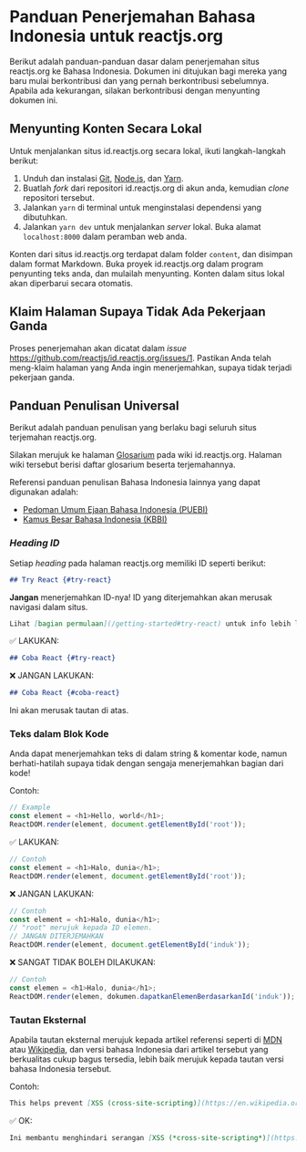 # Panduan Penerjemahan Bahasa Indonesia untuk reactjs.org

Berikut adalah panduan-panduan dasar dalam penerjemahan situs reactjs.org ke Bahasa Indonesia. Dokumen ini ditujukan bagi mereka yang baru mulai berkontribusi dan yang pernah berkontribusi sebelumnya. Apabila ada kekurangan, silakan berkontribusi dengan menyunting dokumen ini.

## Menyunting Konten Secara Lokal

Untuk menjalankan situs id.reactjs.org secara lokal, ikuti langkah-langkah berikut:

1. Unduh dan instalasi [Git](), [Node.js](), dan [Yarn]().
2. Buatlah *fork* dari repositori id.reactjs.org di akun anda, kemudian *clone* repositori tersebut.
3. Jalankan `yarn` di terminal untuk menginstalasi dependensi yang dibutuhkan.
4. Jalankan `yarn dev` untuk menjalankan *server* lokal. Buka alamat `localhost:8000` dalam peramban web anda.

Konten dari situs id.reactjs.org terdapat dalam folder `content`, dan disimpan dalam format Markdown. Buka proyek id.reactjs.org dalam program penyunting teks anda, dan mulailah menyunting. Konten dalam situs lokal akan diperbarui secara otomatis.

## Klaim Halaman Supaya Tidak Ada Pekerjaan Ganda

Proses penerjemahan akan dicatat dalam *issue* https://github.com/reactjs/id.reactjs.org/issues/1. Pastikan Anda telah meng-klaim halaman yang Anda ingin menerjemahkan, supaya tidak terjadi pekerjaan ganda.

## Panduan Penulisan Universal

Berikut adalah panduan penulisan yang berlaku bagi seluruh situs terjemahan reactjs.org.

Silakan merujuk ke halaman [Glosarium](https://github.com/reactjs/id.reactjs.org/wiki/Glosarium) pada wiki id.reactjs.org. Halaman wiki tersebut berisi daftar glosarium beserta terjemahannya.

Referensi panduan penulisan Bahasa Indonesia lainnya yang dapat digunakan adalah:

* [Pedoman Umum Ejaan Bahasa Indonesia (PUEBI)](https://puebi.readthedocs.io/en/latest/)
* [Kamus Besar Bahasa Indonesia (KBBI)](https://kbbi.kemdikbud.go.id/)

### *Heading ID*

Setiap *heading* pada halaman reactjs.org memiliki ID seperti berikut:

```md
## Try React {#try-react}
```

**Jangan** menerjemahkan ID-nya! ID yang diterjemahkan akan merusak navigasi dalam situs.

```md
Lihat [bagian permulaan](/getting-started#try-react) untuk info lebih lanjut.
```

✅ LAKUKAN:

```md
## Coba React {#try-react}
```

❌ JANGAN LAKUKAN:

```md
## Coba React {#coba-react}
```

Ini akan merusak tautan di atas.

### Teks dalam Blok Kode

Anda dapat menerjemahkan teks di dalam string & komentar kode, namun berhati-hatilah supaya tidak dengan sengaja menerjemahkan bagian dari kode!

Contoh:

```js
// Example
const element = <h1>Hello, world</h1>;
ReactDOM.render(element, document.getElementById('root'));
```

✅ LAKUKAN:

```js
// Contoh
const element = <h1>Halo, dunia</h1>;
ReactDOM.render(element, document.getElementById('root'));
```

❌ JANGAN LAKUKAN:

```js
// Contoh
const element = <h1>Halo, dunia</h1>;
// "root" merujuk kepada ID elemen.
// JANGAN DITERJEMAHKAN
ReactDOM.render(element, document.getElementById('induk'));
```

❌ SANGAT TIDAK BOLEH DILAKUKAN:

```js
// Contoh
const elemen = <h1>Halo, dunia</h1>;
ReactDOM.render(elemen, dokumen.dapatkanElemenBerdasarkanId('induk'));
```

### Tautan Eksternal

Apabila tautan eksternal merujuk kepada artikel referensi seperti di [MDN](https://developer.mozilla.org/en-US/) atau [Wikipedia](https://id.wikipedia.org/wiki/Halaman_Utama), dan versi bahasa Indonesia dari artikel tersebut yang berkualitas cukup bagus tersedia, lebih baik merujuk kepada tautan versi bahasa Indonesia tersebut.

Contoh:

```md
This helps prevent [XSS (cross-site-scripting)](https://en.wikipedia.org/wiki/Cross-site_scripting) attacks.
```

✅ OK:

```md
Ini membantu menghindari serangan [XSS (*cross-site-scripting*)](https://id.wikipedia.org/wiki/XSS).
```

